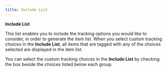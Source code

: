 ```yaml
---
title: Include List
---
```



**Include List**


This list enables you to include the tracking options you would like  to consider, in order to generate the item list. When you select custom  tracking choices in the **Include List**,  all items that are tagged with any of the choices selected are displayed  in the item list.


You can select the custom tracking choices in the **Include 
 List** by checking the box beside the choices listed below each group.
